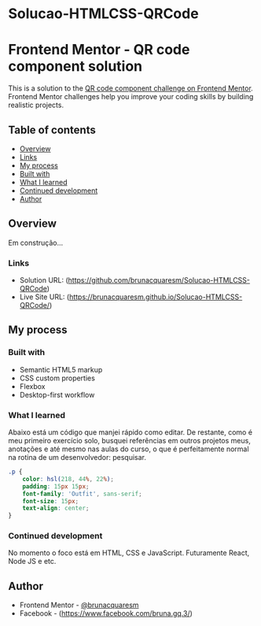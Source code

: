 # Solucao-HTMLCSS-QRCode

# Frontend Mentor - QR code component solution

This is a solution to the [QR code component challenge on Frontend Mentor](https://www.frontendmentor.io/challenges/qr-code-component-iux_sIO_H). Frontend Mentor challenges help you improve your coding skills by building realistic projects. 

## Table of contents

  - [Overview](#overview)
  - [Links](#links)
  - [My process](#my-process)
  - [Built with](#built-with)
  - [What I learned](#what-i-learned)
  - [Continued development](#continued-development)
  - [Author](#author)


## Overview

Em construção...

### Links

- Solution URL: (https://github.com/brunacquaresm/Solucao-HTMLCSS-QRCode)
- Live Site URL: (https://brunacquaresm.github.io/Solucao-HTMLCSS-QRCode/)

## My process

### Built with

- Semantic HTML5 markup
- CSS custom properties
- Flexbox
- Desktop-first workflow

### What I learned

Abaixo está um código que manjei rápido como editar. De restante, como é meu primeiro exercício solo, busquei referências em outros projetos meus, anotações e até mesmo nas aulas do curso, o que é perfeitamente normal na rotina de um desenvolvedor: pesquisar.

```css
.p {
    color: hsl(218, 44%, 22%);
    padding: 15px 15px;
    font-family: 'Outfit', sans-serif;
    font-size: 15px;
    text-align: center;
}
```

### Continued development

No momento o foco está em HTML, CSS e JavaScript. Futuramente React, Node JS e etc.

## Author

- Frontend Mentor - [@brunacquaresm](https://www.frontendmentor.io/profile/brunacquaresm)
- Facebook - (https://www.facebook.com/bruna.gq.3/)
